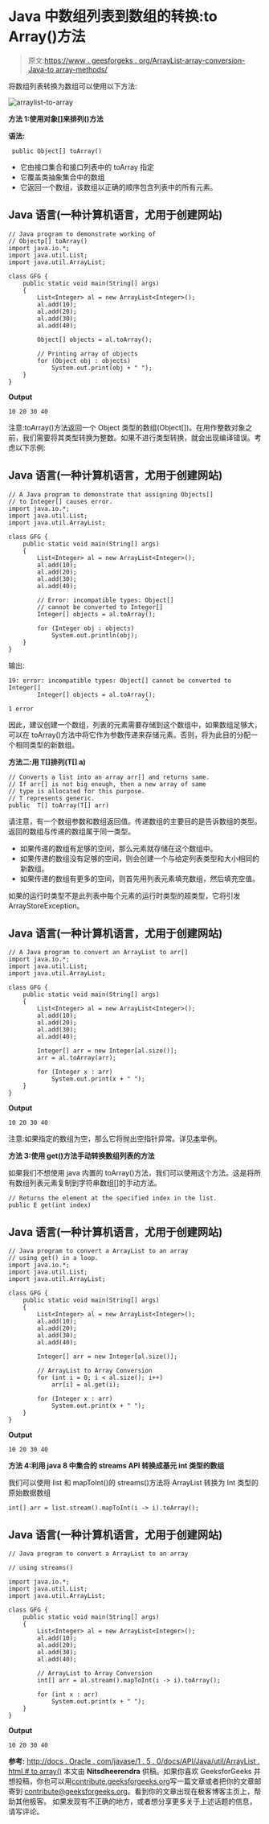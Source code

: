 # Java 中数组列表到数组的转换:to Array()方法

> 原文:[https://www . geesforgeks . org/ArrayList-array-conversion-Java-to array-methods/](https://www.geeksforgeeks.org/arraylist-array-conversion-java-toarray-methods/)

将数组列表转换为数组可以使用以下方法:

![arraylist-to-array](img/40588bd8bce1a5df2e497ae64a2eae1f.png)

**方法 1:使用对象[]来排列()方法**

**语法:**

```
 public Object[] toArray() 

```

*   它由接口集合和接口列表中的 toArray 指定
*   它覆盖类抽象集合中的数组
*   它返回一个数组，该数组以正确的顺序包含列表中的所有元素。

## Java 语言(一种计算机语言，尤用于创建网站)

```
// Java program to demonstrate working of
// Objectp[] toArray()
import java.io.*;
import java.util.List;
import java.util.ArrayList;

class GFG {
    public static void main(String[] args)
    {
        List<Integer> al = new ArrayList<Integer>();
        al.add(10);
        al.add(20);
        al.add(30);
        al.add(40);

        Object[] objects = al.toArray();

        // Printing array of objects
        for (Object obj : objects)
            System.out.print(obj + " ");
    }
}
```

**Output**

```
10 20 30 40 
```

注意:toArray()方法返回一个 Object 类型的数组(Object[])。在用作整数对象之前，我们需要将其类型转换为整数。如果不进行类型转换，就会出现编译错误。考虑以下示例:

## Java 语言(一种计算机语言，尤用于创建网站)

```
// A Java program to demonstrate that assigning Objects[]
// to Integer[] causes error.
import java.io.*;
import java.util.List;
import java.util.ArrayList;

class GFG {
    public static void main(String[] args)
    {
        List<Integer> al = new ArrayList<Integer>();
        al.add(10);
        al.add(20);
        al.add(30);
        al.add(40);

        // Error: incompatible types: Object[]
        // cannot be converted to Integer[]
        Integer[] objects = al.toArray();

        for (Integer obj : objects)
            System.out.println(obj);
    }
}
```

输出:

```
19: error: incompatible types: Object[] cannot be converted to Integer[]
        Integer[] objects = al.toArray(); 
                                      ^
1 error

```

因此，建议创建一个数组，列表的元素需要存储到这个数组中，如果数组足够大，可以在 toArray()方法中将它作为参数传递来存储元素。否则，将为此目的分配一个相同类型的新数组。

**方法二:用 T[]排列(T[] a)**

```
// Converts a list into an array arr[] and returns same. 
// If arr[] is not big enough, then a new array of same
// type is allocated for this purpose.
// T represents generic.
public  T[] toArray(T[] arr)

```

请注意，有一个数组参数和数组返回值。传递数组的主要目的是告诉数组的类型。返回的数组与传递的数组属于同一类型。

*   如果传递的数组有足够的空间，那么元素就存储在这个数组中。
*   如果传递的数组没有足够的空间，则会创建一个与给定列表类型和大小相同的新数组。
*   如果传递的数组有更多的空间，则首先用列表元素填充数组，然后填充空值。

如果的运行时类型不是此列表中每个元素的运行时类型的超类型，它将引发 ArrayStoreException。

## Java 语言(一种计算机语言，尤用于创建网站)

```
// A Java program to convert an ArrayList to arr[]
import java.io.*;
import java.util.List;
import java.util.ArrayList;

class GFG {
    public static void main(String[] args)
    {
        List<Integer> al = new ArrayList<Integer>();
        al.add(10);
        al.add(20);
        al.add(30);
        al.add(40);

        Integer[] arr = new Integer[al.size()];
        arr = al.toArray(arr);

        for (Integer x : arr)
            System.out.print(x + " ");
    }
}
```

**Output**

```
10 20 30 40 
```

注意:如果指定的数组为空，那么它将抛出空指针异常。详见[本](https://ide.geeksforgeeks.org/jHrQBh)举例。

**方法 3:使用 get()方法手动转换数组列表的方法**

如果我们不想使用 java 内置的 toArray()方法，我们可以使用这个方法。这是将所有数组列表元素复制到字符串数组[]的手动方法。

```
// Returns the element at the specified index in the list.
public E get(int index)

```

## Java 语言(一种计算机语言，尤用于创建网站)

```
// Java program to convert a ArrayList to an array
// using get() in a loop.
import java.io.*;
import java.util.List;
import java.util.ArrayList;

class GFG {
    public static void main(String[] args)
    {
        List<Integer> al = new ArrayList<Integer>();
        al.add(10);
        al.add(20);
        al.add(30);
        al.add(40);

        Integer[] arr = new Integer[al.size()];

        // ArrayList to Array Conversion
        for (int i = 0; i < al.size(); i++)
            arr[i] = al.get(i);

        for (Integer x : arr)
            System.out.print(x + " ");
    }
}
```

**Output**

```
10 20 30 40 
```

**方法 4:利用 java 8 中集合的 streams API 转换成基元 int 类型的数组**

我们可以使用 list 和 mapToInt()的 streams()方法将 ArrayList <integer>转换为 Int 类型的原始数据数组</integer>

```
int[] arr = list.stream().mapToInt(i -> i).toArray();

```

## Java 语言(一种计算机语言，尤用于创建网站)

```
// Java program to convert a ArrayList to an array

// using streams()

import java.io.*;
import java.util.List;
import java.util.ArrayList;

class GFG {
    public static void main(String[] args)
    {
        List<Integer> al = new ArrayList<Integer>();
        al.add(10);
        al.add(20);
        al.add(30);
        al.add(40);

        // ArrayList to Array Conversion
        int[] arr = al.stream().mapToInt(i -> i).toArray();

        for (int x : arr)
            System.out.print(x + " ");
    }
}
```

**Output**

```
10 20 30 40 
```

**参考:**
[http://docs . Oracle . com/javase/1 . 5 . 0/docs/API/Java/util/ArrayList . html # to array()](http://docs.oracle.com/javase/1.5.0/docs/api/java/util/ArrayList.html#toArray())
本文由 **Nitsdheerendra** 供稿。如果你喜欢 GeeksforGeeks 并想投稿，你也可以用[contribute.geeksforgeeks.org](http://www.contribute.geeksforgeeks.org)写一篇文章或者把你的文章邮寄到 contribute@geeksforgeeks.org。看到你的文章出现在极客博客主页上，帮助其他极客。
如果发现有不正确的地方，或者想分享更多关于上述话题的信息，请写评论。